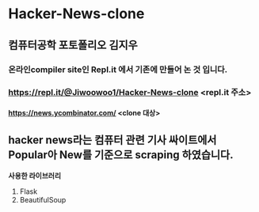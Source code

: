 # Hacker-News-clone
## 컴퓨터공학 포토폴리오 김지우
### 온라인compiler site인 Repl.it 에서 기존에 만들어 논 것 입니다.
### https://repl.it/@Jiwoowoo1/Hacker-News-clone <repl.it 주소>
#### https://news.ycombinator.com/ <clone 대상>
hacker news라는 컴퓨터 관련 기사 싸이트에서 Popular아 New를 기준으로 scraping 하였습니다.
---
**사용한 라이브러리**
1) Flask
2) BeautifulSoup

